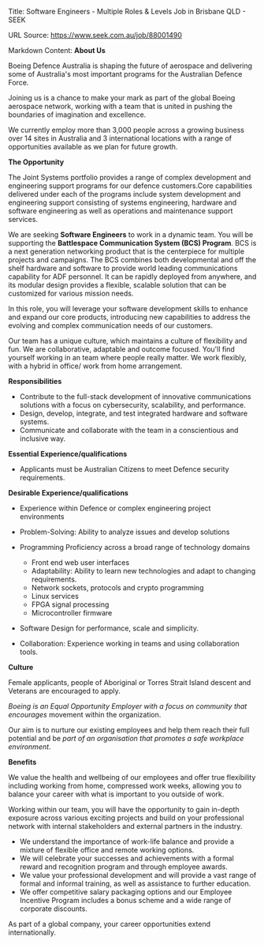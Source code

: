 Title: Software Engineers - Multiple Roles & Levels Job in Brisbane QLD - SEEK

URL Source: https://www.seek.com.au/job/88001490

Markdown Content:
**About Us**

Boeing Defence Australia is shaping the future of aerospace and delivering some of Australia's most important programs for the Australian Defence Force.

Joining us is a chance to make your mark as part of the global Boeing aerospace network, working with a team that is united in pushing the boundaries of imagination and excellence.

We currently employ more than 3,000 people across a growing business over 14 sites in Australia and 3 international locations with a range of opportunities available as we plan for future growth.

**The Opportunity**

The Joint Systems portfolio provides a range of complex development and engineering support programs for our defence customers.Core capabilities delivered under each of the programs include system development and engineering support consisting of systems engineering, hardware and software engineering as well as operations and maintenance support services.

We are seeking **Software Engineers** to work in a dynamic team. You will be supporting the **Battlespace Communication System (BCS) Program**. BCS is a next generation networking product that is the centerpiece for multiple projects and campaigns. The BCS combines both developmental and off the shelf hardware and software to provide world leading communications capability for ADF personnel. It can be rapidly deployed from anywhere, and its modular design provides a flexible, scalable solution that can be customized for various mission needs.

In this role, you will leverage your software development skills to enhance and expand our core products, introducing new capabilities to address the evolving and complex communication needs of our customers.

Our team has a unique culture, which maintains a culture of flexibility and fun. We are collaborative, adaptable and outcome focused. You'll find yourself working in an team where people really matter. We work flexibly, with a hybrid in office/ work from home arrangement.

**Responsibilities**

*   Contribute to the full-stack development of innovative communications solutions with a focus on cybersecurity, scalability, and performance.
*   Design, develop, integrate, and test integrated hardware and software systems.
*   Communicate and collaborate with the team in a conscientious and inclusive way.

**Essential Experience/qualifications**

*   Applicants must be Australian Citizens to meet Defence security requirements.

**Desirable Experience/qualifications**

*   Experience within Defence or complex engineering project environments
*   Problem-Solving: Ability to analyze issues and develop solutions
*   Programming Proficiency across a broad range of technology domains 
    *   Front end web user interfaces
    *   Adaptability: Ability to learn new technologies and adapt to changing requirements.
    *   Network sockets, protocols and crypto programming
    *   Linux services
    *   FPGA signal processing
    *   Microcontroller firmware

*   Software Design for performance, scale and simplicity.
*   Collaboration: Experience working in teams and using collaboration tools.

**Culture**

Female applicants, people of Aboriginal or Torres Strait Island descent and Veterans are encouraged to apply.

_Boeing is an Equal Opportunity Employer with a focus on community that encourages_ movement within the organization.

Our aim is to nurture our existing employees and help them reach their full potential and be _part of an organisation that promotes a safe workplace environment_.

**Benefits**

We value the health and wellbeing of our employees and offer true flexibility including working from home, compressed work weeks, allowing you to balance your career with what is important to you outside of work.

Working within our team, you will have the opportunity to gain in-depth exposure across various exciting projects and build on your professional network with internal stakeholders and external partners in the industry.

*   We understand the importance of work-life balance and provide a mixture of flexible office and remote working options.
*   We will celebrate your successes and achievements with a formal reward and recognition program and through employee awards.
*   We value your professional development and will provide a vast range of formal and informal training, as well as assistance to further education.
*   We offer competitive salary packaging options and our Employee Incentive Program includes a bonus scheme and a wide range of corporate discounts.

As part of a global company, your career opportunities extend internationally.
